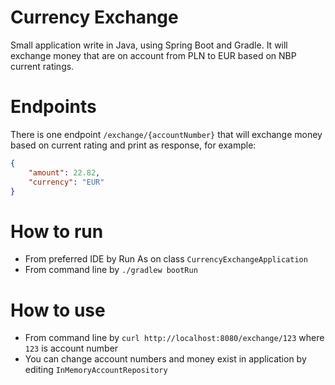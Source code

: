# Currency Exchange

Small application write in Java, using Spring Boot and Gradle. 
It will exchange money that are on account from PLN to EUR based on NBP current ratings.

# Endpoints

There is one endpoint `/exchange/{accountNumber}` that will exchange money based on current rating and print as response, for example:
```json
{
    "amount": 22.82,
    "currency": "EUR"
}
```

# How to run

* From preferred IDE by Run As on class `CurrencyExchangeApplication`
* From command line by `./gradlew bootRun`

# How to use

* From command line by `curl http://localhost:8080/exchange/123` where `123` is account number
* You can change account numbers and money exist in application by editing `InMemoryAccountRepository`

